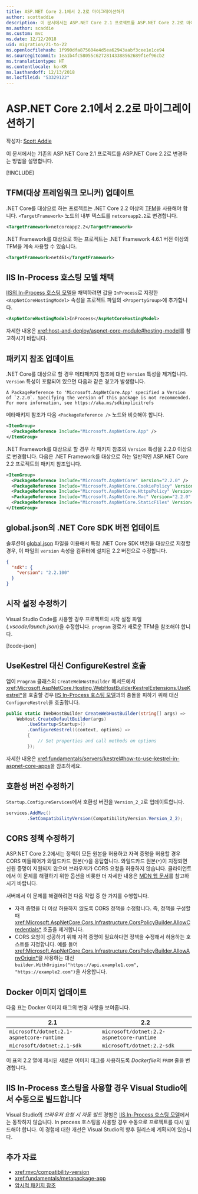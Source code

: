 ```yaml
---
title: ASP.NET Core 2.1에서 2.2로 마이그레이션하기
author: scottaddie
description: 이 문서에서는 ASP.NET Core 2.1 프로젝트를 ASP.NET Core 2.2로 마이그레이션 하기 위한 전제 조건과 가장 일반적인 단계를 설명합니다.
ms.author: scaddie
ms.custom: mvc
ms.date: 12/12/2018
uid: migration/21-to-22
ms.openlocfilehash: 1f990dfa875604e4d5ea62943aabf3cee1e1ce94
ms.sourcegitcommit: 1ea1b4fc58055c62728143388562689f1ef96cb2
ms.translationtype: HT
ms.contentlocale: ko-KR
ms.lasthandoff: 12/13/2018
ms.locfileid: "53329122"
---
```

# <a name="migrate-from-aspnet-core-21-to-22"></a>ASP.NET Core 2.1에서 2.2로 마이그레이션하기

작성자: [Scott Addie](https://github.com/scottaddie)

이 문서에서는 기존의 ASP.NET Core 2.1 프로젝트를 ASP.NET Core 2.2로 변경하는 방법을 설명합니다.

[!INCLUDE[](~/includes/net-core-prereqs-all-2.2.md)]

## <a name="update-target-framework-moniker-tfm"></a>TFM(대상 프레임워크 모니커) 업데이트

.NET Core를 대상으로 하는 프로젝트는 .NET Core 2.2 이상의 [TFM](/dotnet/standard/frameworks#referring-to-frameworks)을 사용해야 합니다. `<TargetFramework>` 노드의 내부 텍스트를 `netcoreapp2.2`로 변경합니다.

```xml
<TargetFramework>netcoreapp2.2</TargetFramework>
```

.NET Framework를 대상으로 하는 프로젝트는 .NET Framework 4.6.1 버전 이상의 TFM을 계속 사용할 수 있습니다.

```xml
<TargetFramework>net461</TargetFramework>
```

## <a name="adopt-the-iis-in-process-hosting-model"></a>IIS In-Process 호스팅 모델 채택

[IIS의 In-Process 호스팅 모델](xref:fundamentals/servers/aspnet-core-module#in-process-hosting-model)을 채택하려면 값을 `InProcess`로 지정한 `<AspNetCoreHostingModel>` 속성을 프로젝트 파일의 `<PropertyGroup>`에 추가합니다.

```xml
<AspNetCoreHostingModel>InProcess</AspNetCoreHostingModel>
```

자세한 내용은 <xref:host-and-deploy/aspnet-core-module#hosting-model>를 참고하시기 바랍니다.

## <a name="update-package-references"></a>패키지 참조 업데이트

.NET Core를 대상으로 할 경우 메타패키지 참조에 대한 `Version` 특성을 제거합니다. `Version` 특성이 포함되어 있으면 다음과 같은 경고가 발생합니다.

```console
A PackageReference to 'Microsoft.AspNetCore.App' specified a Version of `2.2.0`. Specifying the version of this package is not recommended. For more information, see https://aka.ms/sdkimplicitrefs
```

메타패키지 참조가 다음 `<PackageReference />` 노드와 비슷해야 합니다.

```xml
<ItemGroup>
  <PackageReference Include="Microsoft.AspNetCore.App" />
</ItemGroup>
```

.NET Framework를 대상으로 할 경우 각 패키지 참조의 `Version` 특성을 2.2.0 이상으로 변경합니다. 다음은 .NET Framework를 대상으로 하는 일반적인 ASP.NET Core 2.2 프로젝트의 패키지 참조입니다.

```xml
<ItemGroup>
  <PackageReference Include="Microsoft.AspNetCore" Version="2.2.0" />
  <PackageReference Include="Microsoft.AspNetCore.CookiePolicy" Version="2.2.0" />
  <PackageReference Include="Microsoft.AspNetCore.HttpsPolicy" Version="2.2.0" />
  <PackageReference Include="Microsoft.AspNetCore.Mvc" Version="2.2.0" />
  <PackageReference Include="Microsoft.AspNetCore.StaticFiles" Version="2.2.0" />
</ItemGroup>
```

## <a name="update-net-core-sdk-version-in-globaljson"></a>global.json의 .NET Core SDK 버전 업데이트

솔루션이 [global.json](/dotnet/core/tools/global-json) 파일을 이용해서 특정 .NET Core SDK 버전을 대상으로 지정할 경우, 이 파일의 `version` 속성을 컴퓨터에 설치된 2.2 버전으로 수정합니다.

```json
{
  "sdk": {
    "version": "2.2.100"
  }
}
```

## <a name="update-launch-settings"></a>시작 설정 수정하기

Visual Studio Code를 사용할 경우 프로젝트의 시작 설정 파일(*.vscode/launch.json*)을 수정합니다. `program` 경로가 새로운 TFM을 참조해야 합니다.

[!code-json[](21-to-22/samples/launch.json?highlight=10)]

## <a name="call-configurekestrel-instead-of-usekestrel"></a>UseKestrel 대신 ConfigureKestrel 호출

앱이 `Program` 클래스의 `CreateWebHostBuilder` 메서드에서 <xref:Microsoft.AspNetCore.Hosting.WebHostBuilderKestrelExtensions.UseKestrel*>을 호출할 경우 [IIS In-Process 호스팅 모델](xref:fundamentals/servers/aspnet-core-module#in-process-hosting-model)과의 충돌을 피하기 위해 대신 `ConfigureKestrel`을 호출합니다.

```csharp
public static IWebHostBuilder CreateWebHostBuilder(string[] args) =>
    WebHost.CreateDefaultBuilder(args)
        .UseStartup<Startup>()
        .ConfigureKestrel((context, options) =>
        {
            // Set properties and call methods on options
        });
```

자세한 내용은 <xref:fundamentals/servers/kestrel#how-to-use-kestrel-in-aspnet-core-apps>을 참조하세요.

## <a name="update-compatibility-version"></a>호환성 버전 수정하기

`Startup.ConfigureServices`에서 호환성 버전을 `Version_2_2`로 업데이트합니다.

```csharp
services.AddMvc()
        .SetCompatibilityVersion(CompatibilityVersion.Version_2_2);
```

## <a name="update-cors-policy"></a>CORS 정책 수정하기

ASP.NET Core 2.2에서는 정책이 모든 원본을 허용하고 자격 증명을 허용할 경우 CORS 미들웨어가 와일드카드 원본(`*`)을 응답합니다. 와일드카드 원본(`*`)이 지정되면 신원 증명이 지원되지 않으며 브라우저가 CORS 요청을 허용하지 않습니다. 클라이언트에서 이 문제를 해결하기 위한 옵션을 비롯한 더 자세한 내용은 [MDN 웹 문서](https://developer.mozilla.org/docs/Web/HTTP/CORS/Errors/CORSNotSupportingCredentials)를 참고하시기 바랍니다.

서버에서 이 문제를 해결하려면 다음 작업 중 한 가지를 수행합니다.

* 자격 증명을 더 이상 허용하지 않도록 CORS 정책을 수정합니다. 즉, 정책을 구성할 때 <xref:Microsoft.AspNetCore.Cors.Infrastructure.CorsPolicyBuilder.AllowCredentials*> 호출을 제거합니다.
* CORS 요청이 성공하기 위해 자격 증명이 필요하다면 정책을 수정해서 허용하는 호스트를 지정합니다. 예를 들어 <xref:Microsoft.AspNetCore.Cors.Infrastructure.CorsPolicyBuilder.AllowAnyOrigin*>을 사용하는 대신 `builder.WithOrigins("https://api.example1.com", "https://example2.com")`을 사용합니다.

## <a name="update-docker-images"></a>Docker 이미지 업데이트

다음 표는 Docker 이미지 태그의 변경 사항을 보여줍니다.

| 2.1                                       | 2.2                                       |
| ----------------------------------------- | ----------------------------------------- |
| `microsoft/dotnet:2.1-aspnetcore-runtime` | `microsoft/dotnet:2.2-aspnetcore-runtime` |
| `microsoft/dotnet:2.1-sdk`                | `microsoft/dotnet:2.2-sdk`                |

이 표의 2.2 열에 제시된 새로운 이미지 태그를 사용하도록 *Dockerfile*의 `FROM` 줄을 변경합니다.

## <a name="build-manually-in-visual-studio-when-using-iis-in-process-hosting"></a>IIS In-Process 호스팅을 사용할 경우 Visual Studio에서 수동으로 빌드합니다

Visual Studio의 *브라우저 요청 시 자동 빌드* 경험은 [IIS In-Process 호스팅 모델](xref:fundamentals/servers/aspnet-core-module#in-process-hosting-model)에서는 동작하지 않습니다. In process 호스팅을 사용할 경우 수동으로 프로젝트를 다시 빌드해야 합니다. 이 경험에 대한 개선은 Visual Studio의 향후 릴리스에 계획되어 있습니다.

## <a name="additional-resources"></a>추가 자료

* <xref:mvc/compatibility-version>
* <xref:fundamentals/metapackage-app>
* [암시적 패키지 참조](/dotnet/core/tools/csproj#implicit-package-references)
